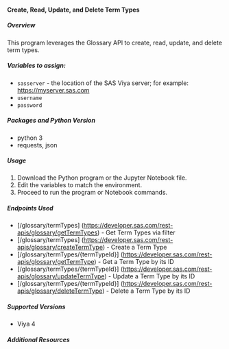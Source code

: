 #### Create, Read, Update, and Delete Term Types
##### Overview
This program leverages the Glossary API to create, read, update, and delete term types.

##### Variables to assign:
- `sasserver` - the location of the SAS Viya server; for example: https://myserver.sas.com
- `username`
- `password`

##### Packages and Python Version
- python 3
- requests, json

##### Usage
1. Download the Python program or the Jupyter Notebook file.
2. Edit the variables to match the environment.
3. Proceed to run the program or Notebook commands.

##### Endpoints Used
- [/glossary/termTypes] (https://developer.sas.com/rest-apis/glossary/getTermTypes) - Get Term Types via filter
- [/glossary/termTypes] (https://developer.sas.com/rest-apis/glossary/createTermType) - Create a Term Type
- [/glossary/termTypes/{termTypeId}] (https://developer.sas.com/rest-apis/glossary/getTermType) - Get a Term Type by its ID
- [/glossary/termTypes/{termTypeId}] (https://developer.sas.com/rest-apis/glossary/updateTermType) - Update a Term Type by its ID
- [/glossary/termTypes/{termTypeId}] (https://developer.sas.com/rest-apis/glossary/deleteTermType) - Delete a Term Type by its ID

##### Supported Versions
- Viya 4

##### Additional Resources
